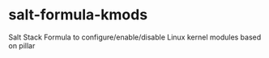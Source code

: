 # salt-formula-kmods

Salt Stack Formula to configure/enable/disable Linux kernel modules based on pillar
